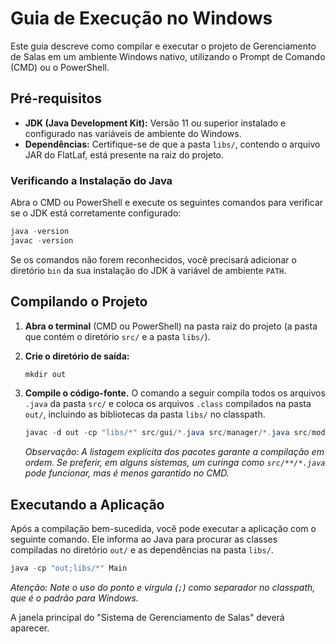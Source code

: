 # Guia de Execução no Windows

Este guia descreve como compilar e executar o projeto de Gerenciamento de Salas em um ambiente Windows nativo, utilizando o Prompt de Comando (CMD) ou o PowerShell.

## Pré-requisitos

* **JDK (Java Development Kit):** Versão 11 ou superior instalado e configurado nas variáveis de ambiente do Windows.
* **Dependências:** Certifique-se de que a pasta `libs/`, contendo o arquivo JAR do FlatLaf, está presente na raiz do projeto.

### Verificando a Instalação do Java

Abra o CMD ou PowerShell e execute os seguintes comandos para verificar se o JDK está corretamente configurado:

```powershell
java -version
javac -version
```

Se os comandos não forem reconhecidos, você precisará adicionar o diretório `bin` da sua instalação do JDK à variável de ambiente `PATH`.

## Compilando o Projeto

1.  **Abra o terminal** (CMD ou PowerShell) na pasta raiz do projeto (a pasta que contém o diretório `src/` e a pasta `libs/`).

2.  **Crie o diretório de saída:**

    ```powershell
    mkdir out
    ```

3.  **Compile o código-fonte.** O comando a seguir compila todos os arquivos `.java` da pasta `src/` e coloca os arquivos `.class` compilados na pasta `out/`, incluindo as bibliotecas da pasta `libs/` no classpath.

    ```powershell
    javac -d out -cp "libs/*" src/gui/*.java src/manager/*.java src/model/*.java src/exception/*.java src/util/*.java src/Main.java
    ```

    *Observação: A listagem explícita dos pacotes garante a compilação em ordem. Se preferir, em alguns sistemas, um curinga como `src/**/*.java` pode funcionar, mas é menos garantido no CMD.*

## Executando a Aplicação

Após a compilação bem-sucedida, você pode executar a aplicação com o seguinte comando. Ele informa ao Java para procurar as classes compiladas no diretório `out/` e as dependências na pasta `libs/`.

```powershell
java -cp "out;libs/*" Main
```

*Atenção: Note o uso do ponto e vírgula (`;`) como separador no classpath, que é o padrão para Windows.*

A janela principal do "Sistema de Gerenciamento de Salas" deverá aparecer.